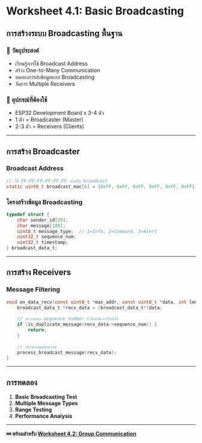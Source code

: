# Worksheet 4.1: Basic Broadcasting
## การสร้างระบบ Broadcasting พื้นฐาน

### 🎯 วัตถุประสงค์
- เรียนรู้การใช้ Broadcast Address
- สร้าง One-to-Many Communication
- ทดลองการส่งข้อมูลแบบ Broadcasting
- จัดการ Multiple Receivers

### 🔧 อุปกรณ์ที่ต้องใช้
- ESP32 Development Board x 3-4 ตัว
- 1 ตัว = Broadcaster (Master)
- 2-3 ตัว = Receivers (Clients)

---

## การสร้าง Broadcaster

### Broadcast Address
```c
// ใช้ FF:FF:FF:FF:FF:FF สำหรับ broadcast
static uint8_t broadcast_mac[6] = {0xFF, 0xFF, 0xFF, 0xFF, 0xFF, 0xFF};
```

### โครงสร้างข้อมูล Broadcasting
```c
typedef struct {
    char sender_id[20];
    char message[180];
    uint8_t message_type;  // 1=Info, 2=Command, 3=Alert
    uint32_t sequence_num;
    uint32_t timestamp;
} broadcast_data_t;
```

---

## การสร้าง Receivers

### Message Filtering
```c
void on_data_recv(const uint8_t *mac_addr, const uint8_t *data, int len) {
    broadcast_data_t *recv_data = (broadcast_data_t*)data;
    
    // ตรวจสอบ sequence number (ป้องกันการรับซ้ำ)
    if (is_duplicate_message(recv_data->sequence_num)) {
        return;
    }
    
    // ประมวลผลข้อความ
    process_broadcast_message(recv_data);
}
```

---

## การทดลอง

1. **Basic Broadcasting Test**
2. **Multiple Message Types**
3. **Range Testing**
4. **Performance Analysis**

---

**⏭️ พร้อมสำหรับ [Worksheet 4.2: Group Communication](Worksheet-4.2-Group-Communication.md)**